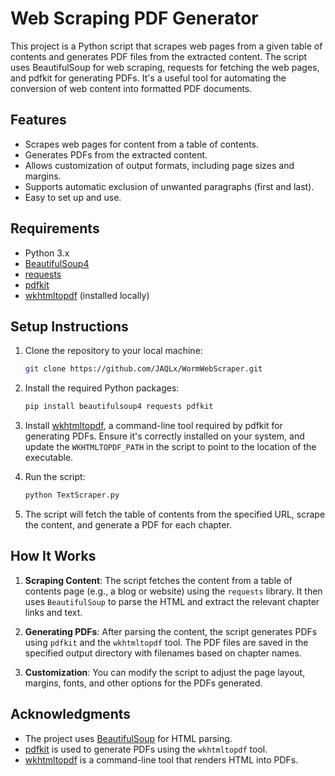 # Web Scraping PDF Generator

This project is a Python script that scrapes web pages from a given table of contents and generates PDF files from the extracted content. The script uses BeautifulSoup for web scraping, requests for fetching the web pages, and pdfkit for generating PDFs. It's a useful tool for automating the conversion of web content into formatted PDF documents.

## Features

- Scrapes web pages for content from a table of contents.
- Generates PDFs from the extracted content.
- Allows customization of output formats, including page sizes and margins.
- Supports automatic exclusion of unwanted paragraphs (first and last).
- Easy to set up and use.

## Requirements

- Python 3.x
- [BeautifulSoup4](https://pypi.org/project/beautifulsoup4/)
- [requests](https://pypi.org/project/requests/)
- [pdfkit](https://pypi.org/project/pdfkit/)
- [wkhtmltopdf](https://wkhtmltopdf.org/) (installed locally)

## Setup Instructions

1. Clone the repository to your local machine:

    ```bash
    git clone https://github.com/JAQLx/WormWebScraper.git
    ```

2. Install the required Python packages:

    ```bash
    pip install beautifulsoup4 requests pdfkit
    ```

3. Install [wkhtmltopdf](https://wkhtmltopdf.org/), a command-line tool required by pdfkit for generating PDFs. Ensure it's correctly installed on your system, and update the `WKHTMLTOPDF_PATH` in the script to point to the location of the executable.

4. Run the script:

    ```bash
    python TextScraper.py
    ```

5. The script will fetch the table of contents from the specified URL, scrape the content, and generate a PDF for each chapter.

## How It Works

1. **Scraping Content**: The script fetches the content from a table of contents page (e.g., a blog or website) using the `requests` library. It then uses `BeautifulSoup` to parse the HTML and extract the relevant chapter links and text.

2. **Generating PDFs**: After parsing the content, the script generates PDFs using `pdfkit` and the `wkhtmltopdf` tool. The PDF files are saved in the specified output directory with filenames based on chapter names.

3. **Customization**: You can modify the script to adjust the page layout, margins, fonts, and other options for the PDFs generated.


## Acknowledgments

- The project uses [BeautifulSoup](https://www.crummy.com/software/BeautifulSoup/) for HTML parsing.
- [pdfkit](https://pypi.org/project/pdfkit/) is used to generate PDFs using the `wkhtmltopdf` tool.
- [wkhtmltopdf](https://wkhtmltopdf.org/) is a command-line tool that renders HTML into PDFs.
